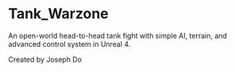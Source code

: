 # Tank_Warzone
An open-world head-to-head tank fight with simple AI, terrain, and advanced control system in Unreal 4.

Created by Joseph Do
